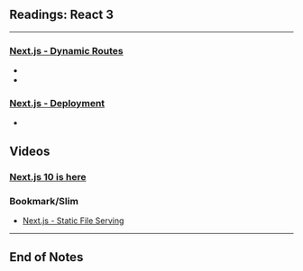 ## Readings: React 3
***

### [Next.js - Dynamic Routes](https://nextjs.org/learn/basics/dynamic-routes)

- 

-



### [Next.js - Deployment](https://nextjs.org/learn/basics/deploying-nextjs-app)

- 
## Videos
### [Next.js 10 is here](https://www.youtube.com/watch?v=JWCS5IdECVI)

### Bookmark/Slim
- [Next.js - Static File Serving](https://nextjs.org/docs/basic-features/static-file-serving)


***
 ## End of Notes

